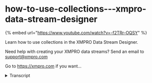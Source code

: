 # how-to-use-collections---xmpro-data-stream-designer
{% embed url="https://www.youtube.com/watch?v=-f2TRr-OQSY" %}



Learn how to use collections in the XMPRO Data Stream Designer.  

Need help with creating your XMPRO data streams? Send an email to support@xmpro.com 

Go to https://xmpro.com if you want...
<details>
<summary>Transcript</summary>Learn how to use collections in the XMPRO Data Stream Designer.  

Need help with creating your XMPRO data streams? Send an email to support@xmpro.com 

Go to https://xmpro.com if you want...
welcome to another training video for

Mac central today we will be talking

about the concept of collections in data

stream designer a collection is a

container which enables you to group

stream house which run the same use

cases imagine creating a use case where

you are getting some sensor values from

the device and then you want to run some

thresholds and ultimately you want to

run some action where you might be

creating a work order it's just a basic

small three-step use case you would then

need to deploy this somewhere most

likely on a stream host closer to your

source where these values are coming

from which might be let's say in this

case and all an oil pump now if this was

one use case pending at one oil pump on

wishing things to be deployed it's easy

you can just deploy it and it will run

fine if you have more than one stream

hosts basically more than one devices or

assets on which this use case is

supposed to run or assets that you want

to monitor you would need to deploy this

one by one on to each one of them which

would be a tedious task and will also

become a very difficult thing to manage

in the long run that is where

collections come in collection if the

container which sits in the middle and

allows you to publish your use cases on

to the collection and on the other side

your stream host register or subscribe

to that connection that way your use

case doesn't need to be deployed

individually to each stream host or each

asset it only needs to be published or

deploy on a collection while the stream

host would connect to the that

collection they will just run whatever

they are supposed to run as per your use

case and collection mapping this also

helps

for streamers which have intermittent

connectivity or streamers host which may

come on come in later for example you

may install a new oil oil pump in this

case it will just subscribe to the same

collection and will be up and running in

no time so that is why we have

collections in the dev scene designer

now how do you create one if you are in

the data stream designer you would

notice that there is a collections

option on the left side here if you go

in creating one is as simple as clicking

the plus button and giving it a name

like that once created you can then go

ahead and install stream hosts in there

by downloading a stream hose from here

and using the collection profile which

you can specify here then you will use

the installation file in this connected

connection profile to basically bring a

stream host online which will connect to

this collection once it is online you

will be able to see them in the list of

online streamers over here on this plate

here you're allowed to change the icon

of the of your collection you can also

change the name if you need to and there

are some advanced options which will be

looked at in the next video some of the

other options you have here are revoking

the key or deleting the collection

itself so that was a brief explanation

of collections in the dashing design
</details>